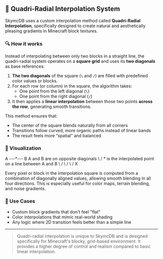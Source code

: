## 🧠 Quadri-Radial Interpolation System

SkymcDB uses a custom interpolation method called **Quadri-Radial Interpolation**, specifically designed to create natural and aesthetically pleasing gradients in Minecraft block textures.

### 🔍 How it works

Instead of interpolating between only two blocks in a straight line, the quadri-radial system operates on a **square grid** and uses its **two diagonals** as base references:

1. **The two diagonals** of the square (`\` and `/`) are filled with predefined color values or blocks.
2. For each row (or column) in the square, the algorithm takes:
   - One point from the left diagonal (`\`)
   - One point from the right diagonal (`/`)
3. It then applies a **linear interpolation** between those two points **across the row**, generating smooth transitions.

This method ensures that:
- The center of the square blends naturally from all corners
- Transitions follow curved, more organic paths instead of linear bands
- The result feels more “spatial” and balanced

### 📐 Visualization

A ---*--- B A and B are on opposite diagonals \ / * is the interpolated point on a line between A and B \ / \ / \ / X

Every pixel or block in the interpolation square is computed from a combination of diagonally aligned values, allowing smooth blending in all four directions. This is especially useful for color maps, terrain blending, and noise gradients.

### 🧮 Use Cases

- Custom block gradients that don't feel "flat"
- Color interpolations that mimic real-world shading
- Any logic where 2D transition feels better than a simple line

---

> Quadri-radial interpolation is unique to SkymcDB and is designed specifically for Minecraft's blocky, grid-based environment. It provides a higher degree of control and realism compared to basic linear interpolation.
